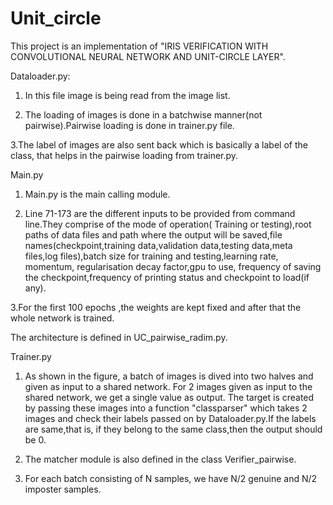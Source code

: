 # Unit_circle
This project is an implementation of "IRIS VERIFICATION WITH CONVOLUTIONAL NEURAL NETWORK AND UNIT-CIRCLE LAYER". 

Dataloader.py:
1. In this file image is being read from the image list.

2. The loading of images is done in a batchwise manner(not pairwise).Pairwise loading is done in trainer.py file.

3.The label of images are also sent back which is basically a label of the class, that helps in the pairwise loading from trainer.py.




Main.py
1. Main.py is the main calling module.

2. Line 71-173 are the different inputs to be provided from command line.They comprise of the mode of operation( Training or testing),root paths of data files and path where the output will be saved,file names(checkpoint,training data,validation data,testing data,meta files,log files),batch size for training and testing,learning rate, momentum, regularisation decay factor,gpu to use, frequency of saving the checkpoint,frequency of printing status and checkpoint to load(if any).

3.For the first 100 epochs ,the weights are kept fixed and after that the whole network is trained.

The architecture is defined in UC_pairwise_radim.py.

Trainer.py

1. As shown in the figure, a batch of images is dived into two halves and given as input to a shared network. For 2 images given as input to the shared network, we get a single value as output. The target is created by passing these images into a function "classparser" which takes 2 images and check their labels passed on by Dataloader.py.If the labels are same,that is, if they belong to the same class,then the output should be 0.

2. The matcher module is also defined in the class Verifier_pairwise.

3. For each batch consisting of N samples, we have N/2 genuine and N/2 imposter samples.


